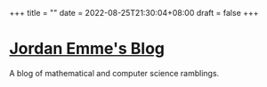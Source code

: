 +++
title =  ""
date = 2022-08-25T21:30:04+08:00
draft = false
+++
# [Jordan Emme's Blog](index.html)
A blog of mathematical and computer science ramblings.
